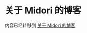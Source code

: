 # 关于 Midori 的博客

内容已经转移到 [关于 Midori 的博客](https://github.com/ZiJing6/blogging-about-midori/blob/master/README.md)